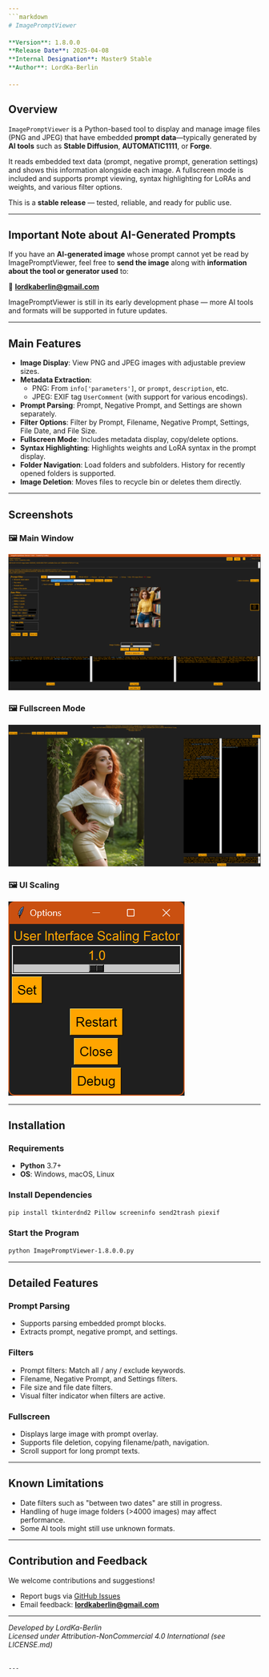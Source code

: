 ```yaml
---
```markdown
# ImagePromptViewer

**Version**: 1.8.0.0  
**Release Date**: 2025-04-08  
**Internal Designation**: Master9 Stable  
**Author**: LordKa-Berlin  

---
```


## Overview

`ImagePromptViewer` is a Python-based tool to display and manage image files (PNG and JPEG) that have embedded **prompt data**—typically generated by **AI tools** such as **Stable Diffusion**, **AUTOMATIC1111**, or **Forge**.

It reads embedded text data (prompt, negative prompt, generation settings) and shows this information alongside each image. A fullscreen mode is included and supports prompt viewing, syntax highlighting for LoRAs and weights, and various filter options.

This is a **stable release** — tested, reliable, and ready for public use.

---

## Important Note about AI-Generated Prompts

If you have an **AI-generated image** whose prompt cannot yet be read by ImagePromptViewer, feel free to **send the image** along with **information about the tool or generator used** to:

📧 **lordkaberlin@gmail.com**

ImagePromptViewer is still in its early development phase — more AI tools and formats will be supported in future updates.

---

## Main Features

- **Image Display**: View PNG and JPEG images with adjustable preview sizes.
- **Metadata Extraction**:
  - PNG: From `info['parameters']`, or `prompt`, `description`, etc.
  - JPEG: EXIF tag `UserComment` (with support for various encodings).
- **Prompt Parsing**: Prompt, Negative Prompt, and Settings are shown separately.
- **Filter Options**: Filter by Prompt, Filename, Negative Prompt, Settings, File Date, and File Size.
- **Fullscreen Mode**: Includes metadata display, copy/delete options.
- **Syntax Highlighting**: Highlights weights and LoRA syntax in the prompt display.
- **Folder Navigation**: Load folders and subfolders. History for recently opened folders is supported.
- **Image Deletion**: Moves files to recycle bin or deletes them directly.

---

## Screenshots


### 🖼️ Main Window  
![Main Window](screenshots/imagepromptviewer-mainscreen.png)

### 🖼️ Fullscreen Mode  
![Fullscreen Mode](screenshots/imagepromptviewer-fullscreen.png)

### 🖼️ UI Scaling  
![UI Scaling](screenshots/User-Interface-Scaling.png)

---

## Installation

### Requirements

- **Python** 3.7+
- **OS**: Windows, macOS, Linux

### Install Dependencies
```bash
pip install tkinterdnd2 Pillow screeninfo send2trash piexif
```

### Start the Program
```bash
python ImagePromptViewer-1.8.0.0.py
```

---

## Detailed Features

### Prompt Parsing
- Supports parsing embedded prompt blocks.
- Extracts prompt, negative prompt, and settings.

### Filters
- Prompt filters: Match all / any / exclude keywords.
- Filename, Negative Prompt, and Settings filters.
- File size and file date filters.
- Visual filter indicator when filters are active.

### Fullscreen
- Displays large image with prompt overlay.
- Supports file deletion, copying filename/path, navigation.
- Scroll support for long prompt texts.

---

## Known Limitations

- Date filters such as "between two dates" are still in progress.
- Handling of huge image folders (>4000 images) may affect performance.
- Some AI tools might still use unknown formats.

---

## Contribution and Feedback

We welcome contributions and suggestions!

- Report bugs via [GitHub Issues](https://github.com/LordKa-Berlin/ImagePromptViewer/issues)
- Email feedback: **lordkaberlin@gmail.com**

---

*Developed by LordKa-Berlin*  
*Licensed under Attribution-NonCommercial 4.0 International (see LICENSE.md)*
```

---
